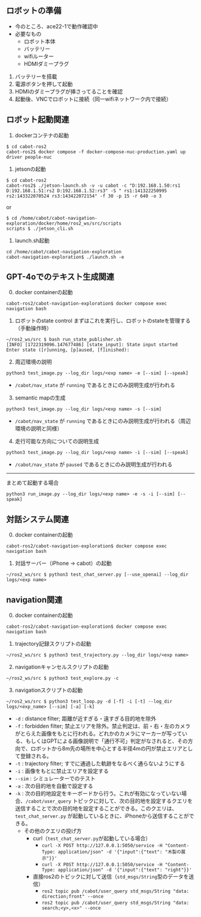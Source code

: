 ## ロボットの準備
- 今のところ、ace22-1で動作確認中
- 必要なもの
  - ロボット本体
  - バッテリー
  - wifiルーター
  - HDMIダミープラグ
1. バッテリーを搭載
2. 電源ボタンを押して起動
3. HDMIのダミープラグが挿さってることを確認
4. 起動後、VNCでロボットに接続（同一wifiネットワーク内で接続）


## ロボット起動関連
1. dockerコンテナの起動

```shell
$ cd cabot-ros2
cabot-ros2$ docker compose -f docker-compose-nuc-production.yaml up driver people-nuc
```

1. jetsonの起動
```shell
$ cd cabot-ros2
cabot-ros2$ ./jetson-launch.sh -v -u cabot -c "D:192.168.1.50:rs1 D:192.168.1.51:rs2 D:192.168.1.52:rs3" -S " rs1:141322250995 rs2:143322070524 rs3:143422072154" -f 30 -p 15 -r 640 -o 3
```

or 

```shell
$ cd /home/cabot/cabot-navigation-exploration/docker/home/ros2_ws/src/scripts
scripts $ ./jetson_cli.sh
```

1. launch.sh起動
```shell
cd /home/cabot/cabot-navigation-exploration
cabot-navigation-exploration$ ./launch.sh -e
```


## GPT-4oでのテキスト生成関連
0. docker containerの起動
```shell
cabot-ros2/cabot-navigation-exploration$ docker compose exec navigation bash
```

1. ロボットのstate control
まずはこれを実行し、ロボットのstateを管理する（手動操作時）
```shell
~/ros2_ws/src $ bash run_state_publisher.sh
[INFO] [1722319096.147677486] [state_input]: State input started
Enter state ([r]unning, [p]aused, [f]inished):
```

2. 周辺環境の説明
```shell
python3 test_image.py --log_dir logs/<exp name> -e [--sim] [--speak]
```
- `/cabot/nav_state` が `running` であるときにのみ説明生成が行われる

3. semantic mapの生成
```shell
python3 test_image.py --log_dir logs/<exp name> -s [--sim]
```
- `/cabot/nav_state` が `running` であるときにのみ説明生成が行われる（周辺環境の説明と同様）

4. 走行可能な方向についての説明生成
```shell
python3 test_image.py --log_dir logs/<exp name> -i [--sim] [--speak]
```
- `/cabot/nav_state` が `paused` であるときにのみ説明生成が行われる


---
まとめて起動する場合
```shell
python3 run_image.py --log_dir logs/<exp name> -e -s -i [--sim] [--speak]
```


## 対話システム関連
0. docker containerの起動
```shell
cabot-ros2/cabot-navigation-exploration$ docker compose exec navigation bash
```

1. 対話サーバー（iPhone -> cabot）の起動
```shell
~/ros2_ws/src $ python3 test_chat_server.py [--use_openai] --log_dir logs/<exp name>
```


## navigation関連
0. docker containerの起動
```shell
cabot-ros2/cabot-navigation-exploration$ docker compose exec navigation bash
```

1. trajectory記録スクリプトの起動
```shell
~/ros2_ws/src $ python3 test_trajectory.py --log_dir logs/<exp name>
```

2. navigationキャンセルスクリプトの起動
```shell
~/ros2_ws/src $ python3 test_explore.py -c
```

3. navigationスクリプトの起動
```shell
~/ros2_ws/src $ python3 test_loop.py -d [-f] -i [-t] --log_dir logs/<exp_name> [--sim] [-a] [-k]
```
- `-d` : distance filter; 距離が近すぎる・遠すぎる目的地を除外
- `-f` : forbidden filter; 禁止エリアを除外。禁止判定は、前・右・左のカメラがとらえた画像をもとに行われる。どれかのカメラにマーカーが写っている、もしくはGPTによる画像説明で「通行不可」判定がなされると、その方向で、ロボットから8m先の場所を中心とする半径4mの円が禁止エリアとして登録される。
- `-t` : trajectory filter; すでに通過した軌跡をなるべく通らないようにする
- `-i` : 画像をもとに禁止エリアを設定する
- `--sim` : シミュレーターでのテスト
- `-a` : 次の目的地を自動で設定する
- `-k` : 次の目的地設定をキーボードから行う。これが有効になっていない場合、`/cabot/user_query` トピックに対して、次の目的地を設定するクエリを送信することで次の目的地を設定することができる。このクエリは、`test_chat_server.py` が起動しているときに、iPhoneから送信することができる。
  - その他のクエリの投げ方
    - curl（`test_chat_server.py`が起動している場合）
      - `curl -X POST http://127.0.0.1:5050/service -H "Content-Type: application/json" -d '{"input":{"text": "木製の展示"}}'` 
      - `curl -X POST http://127.0.0.1:5050/service -H "Content-Type: application/json" -d '{"input":{"text": "right"}}'` 
    - 直接ros2のトピックに対して送信（`std_msgs/String`型のデータを送信）
      - `ros2 topic pub /cabot/user_query std_msgs/String "data: direction;front" --once` 
      -  `ros2 topic pub /cabot/user_query std_msgs/String "data: search;<y>,<x>" --once`